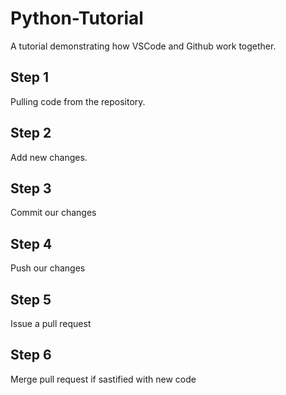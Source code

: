 # Python-Tutorial
A tutorial demonstrating how VSCode and Github work together.

## Step 1
Pulling code from the repository.

## Step 2
Add new changes.

## Step 3
Commit our changes

## Step 4
Push our changes

## Step 5
Issue a pull request

## Step 6
Merge pull request if sastified with new code
